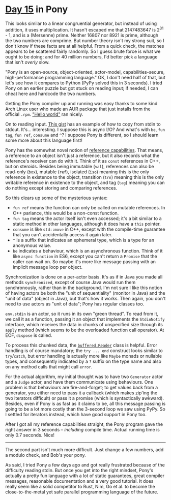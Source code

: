 # [Day 15](http://adventofcode.com/2017/day/15) in Pony

This looks similar to a linear congruential generator, but instead of using
addition, it uses multiplication. It hasn't escaped me that 2147483647 is
2<sup>31</sup> - 1, and is a (Mersenne) prime. Neither 16807 nor 8921 is prime,
although the two numbers are comprime. But number theory isn't my strong suit,
so I don't know if these facts are at all helpful. From a quick check, the
matches appears to be scattered fairly randomly. So I guess brute force is what
we ought to be doing; and for 40 million numbers, I'd better pick a language
that isn't _overly_ slow.

"Pony is an open-source, object-oriented, actor-model, capabilities-secure,
high-performance programming language." OK, I don't need half of that, but
let's see how it compares to Python (PyPy solved this in 3 seconds). I tried
Pony on an earlier puzzle but got stuck on reading input; if needed, I can
cheat here and hardcode the two numbers.

Getting the Pony compiler up and running was easy thanks to some kind Arch
Linux user who made an AUR package that just installs from the official `.rpm`.
["Hello world"](https://tutorial.ponylang.org/getting-started/hello-world.html)
ran nicely.

On to reading input.
[This gist](https://gist.github.com/jemc/dff14f448faea7a922e4) has an example
of how to copy from stdin to stdout. It's... interesting. I suppose this is
async I/O? And what's with `be`, `fun tag`, `fun ref`, `consume` and `^`? I
suppose Pony is different, so I should learn some more about this language
first!

Pony has the somewhat novel notion of
[reference capabilities](https://tutorial.ponylang.org/capabilities/reference-capabilities.html).
That means, a reference to an object isn't just a reference, but it also
records what the reference's receiver can do with it. Think of it as `const`
references in C++, but on steroids. Besides being immutable (`val`), references
can also be read-only (`box`), mutable (`ref`), isolated (`iso`) meaning this
is the only reference in existence to the object, transition (`trn`) meaning
this is the only writable reference in existence to the object, and tag (`tag`)
meaning you can do nothing except storing and comparing references.

So this clears up some of the mysterious syntax:

* `fun ref` means the function can only be called on mutable references. In
  C++ parlance, this would be a non-const function.
* `fun tag` means the actor itself isn't even accessed; it's a bit similar to a
  static method in other languages, although it does have a `this` pointer.
* `consume` is like `std::move` in C++, except with the compile-time guarantee
  that you can't accidentally access it again later.
* `^` is a suffix that indicates an ephemeral type, which is a type for an
  anonymous value.
* `be` indicates a behaviour, which is an asynchronous function. Think of it
  like `async function` in ES6, except you can't return a `Promise` that the
  caller can wait on. So maybe it's more like message passing with an implicit
  message loop per object.

Synchronization is done on a per-actor basis. It's as if in Java you made all
methods `synchronized`, except of course Java would run them synchronously,
rather than in the background. I'm not sure I like this notion of having actors
be both the "unit of sequentiality" (monitor in Java) and the "unit of data"
(object in Java), but that's how it works. Then again, you don't need to use
actors as "unit of data"; Pony has regular classes too.

`env.stdin` is an actor, so it runs in its own "green thread". To read from it,
we call it as a function, passing it an object that implements the
`StdinNotify` interface, which receives the data in chunks of unspecified size
through its `apply` method (which seems to be the overloaded function call
operator). At EOF, `dispose` is called.

To process this chunked data, the
[`buffered.Reader`](https://stdlib.ponylang.org/buffered-Reader/) class is
helpful. Error handling is of course mandatory; the `try ... end` construct
looks similar to `try`/`catch`, but error handling is actually more like
`Maybe` monads or nullable types, and consequently indicated by a `?` suffix on
the type name and also on any method calls that might call `error`.

For the actual algorithm, my initial thought was to have two `Generator` actor
and a `Judge` actor, and have them communicate using behaviours. One problem is
that behaviours are fire-and-forget; to get values back from a generator, you
either need to pass it a callback (which makes zip'ing the two iterators
difficult) or pass it a promise (which is syntactically awkward). Besides, even
if Pony is as fast as it claims to be, all this message passing is going to be
a lot more costly than the 3-second loop we saw using PyPy. So I settled for
iterators instead, which have good support in Pony too.

After I got all my reference capabilities straight, the Pony program gave the
right answer in 3 seconds – _including_ compile time. Actual running time is
only 0.7 seconds. Nice!

---

The second part isn't much more difficult. Just change a few numbers, add a
modulo check, and Bob's your pony.

As said, I tried Pony a few days ago and got really frustrated because of the
difficulty reading stdin. But once you get into the right mindset, Pony's
actually a pretty fun language with a lot of static guarantees, great compiler
messages, reasonable documentation and a very good tutorial. It does really
seem like a solid competitor to Rust, Nim, Go et al. to become the
close-to-the-metal yet safe parallel programming language of the future.
